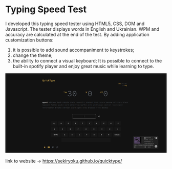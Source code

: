 # Typing Speed Test

I developed this typing speed tester using HTML5, CSS, DOM and Javascript. The tester displays words in English and Ukrainian. WPM and accuracy are calculated at the end of the test. By adding application customization buttons:
1. it is possible to add sound accompaniment to keystrokes;
2. change the theme;
3. the ability to connect a visual keyboard;
It is possible to connect to the built-in spotify player and enjoy great music while learning to type.

![image](/assets/pictures/screenshot-typingspeedtest.png)


link to website -> https://sekiryoku.github.io/quicktype/
